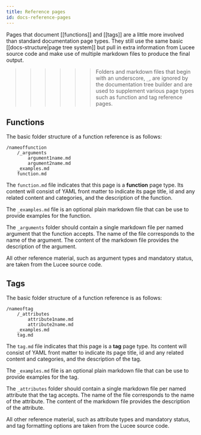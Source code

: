 ```yaml
---
title: Reference pages
id: docs-reference-pages
---
```


Pages that document [[functions]] and [[tags]] are a little more involved than standard documentation page types. They still use the same basic [[docs-structure|page tree system]] but pull in extra information from Lucee source code and make use of multiple markdown files to produce the final output.

>>>>>> Folders and markdown files that begin with an underscore, `_`, are ignored by the documentation tree builder and are used to supplement various page types such as function and tag reference pages.

## Functions

The basic folder structure of a function reference is as follows:

```
/nameoffunction
    /_arguments
    	argument1name.md
    	argument2name.md
    _examples.md
    function.md
```

The `function.md` file indicates that this page is a **function** page type. Its content will consist of YAML front matter to indicate its page title, id and any related content and categories, and the description of the function.

The `_examples.md` file is an optional plain markdown file that can be use to provide examples for the function. 

The `_arguments` folder should contain a single markdown file per named argument that the function accepts. The name of the file corresponds to the name of the argument. The content of the markdown file provides the description of the argument.

All other reference material, such as argument types and mandatory status, are taken from the Lucee source code.

## Tags

The basic folder structure of a function reference is as follows:

```
/nameoftag
    /_attributes
    	attribute1name.md
    	attribute2name.md
    _examples.md
    tag.md
```

The `tag.md` file indicates that this page is a **tag** page type. Its content will consist of YAML front matter to indicate its page title, id and any related content and categories, and the description of the tag.

The `_examples.md` file is an optional plain markdown file that can be use to provide examples for the tag. 

The `_attributes` folder should contain a single markdown file per named attribute that the tag accepts. The name of the file corresponds to the name of the attribute. The content of the markdown file provides the description of the attribute.

All other reference material, such as attribute types and mandatory status, and tag formatting options are taken from the Lucee source code.